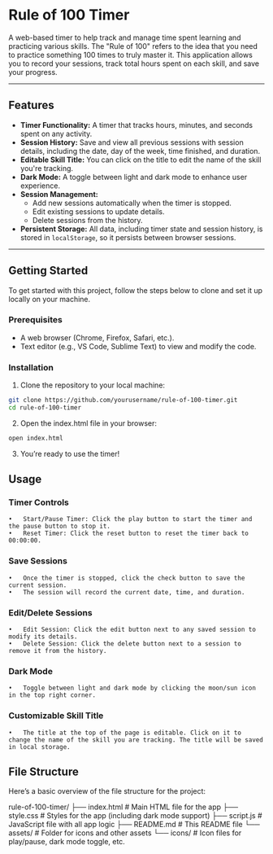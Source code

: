 # Rule of 100 Timer

A web-based timer to help track and manage time spent learning and practicing various skills. The "Rule of 100" refers to the idea that you need to practice something 100 times to truly master it. This application allows you to record your sessions, track total hours spent on each skill, and save your progress.

---

## Features

- **Timer Functionality:** A timer that tracks hours, minutes, and seconds spent on any activity.
- **Session History:** Save and view all previous sessions with session details, including the date, day of the week, time finished, and duration.
- **Editable Skill Title:** You can click on the title to edit the name of the skill you're tracking.
- **Dark Mode:** A toggle between light and dark mode to enhance user experience.
- **Session Management:**
  - Add new sessions automatically when the timer is stopped.
  - Edit existing sessions to update details.
  - Delete sessions from the history.
- **Persistent Storage:** All data, including timer state and session history, is stored in `localStorage`, so it persists between browser sessions.

---

## Getting Started

To get started with this project, follow the steps below to clone and set it up locally on your machine.

### Prerequisites

- A web browser (Chrome, Firefox, Safari, etc.).
- Text editor (e.g., VS Code, Sublime Text) to view and modify the code.

### Installation

1. Clone the repository to your local machine:
```bash
git clone https://github.com/yourusername/rule-of-100-timer.git
cd rule-of-100-timer
```

2. Open the index.html file in your browser:
```bash
open index.html
```

3. You’re ready to use the timer!

## Usage

### Timer Controls
	•	Start/Pause Timer: Click the play button to start the timer and the pause button to stop it.
	•	Reset Timer: Click the reset button to reset the timer back to 00:00:00.

### Save Sessions
	•	Once the timer is stopped, click the check button to save the current session.
	•	The session will record the current date, time, and duration.

### Edit/Delete Sessions
	•	Edit Session: Click the edit button next to any saved session to modify its details.
	•	Delete Session: Click the delete button next to a session to remove it from the history.

### Dark Mode
	•	Toggle between light and dark mode by clicking the moon/sun icon in the top right corner.

### Customizable Skill Title
	•	The title at the top of the page is editable. Click on it to change the name of the skill you are tracking. The title will be saved in local storage.

## File Structure

Here’s a basic overview of the file structure for the project:

rule-of-100-timer/
├── index.html           # Main HTML file for the app
├── style.css            # Styles for the app (including dark mode support)
├── script.js            # JavaScript file with all app logic
├── README.md            # This README file
└── assets/              # Folder for icons and other assets
    └── icons/           # Icon files for play/pause, dark mode toggle, etc.
